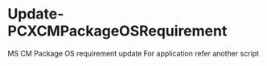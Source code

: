 # Update-PCXCMPackageOSRequirement
MS CM Package OS requirement update
For application refer another script 


